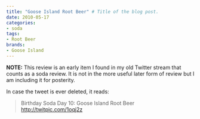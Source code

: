 ```yaml
---
title: "Goose Island Root Beer" # Title of the blog post.
date: 2010-05-17
categories:
- soda
tags:
- Root Beer
brands:
- Goose Island
---
```


**NOTE:** This review is an early item I found in my old Twitter stream that counts as a soda review. It is not in the more useful later form of review but I am including it for posterity.

<!-- \{\{< tweet 14194341175 >\}\} -->

In case the tweet is ever deleted, it reads:
> Birthday Soda Day 10: Goose Island Root Beer http://twitpic.com/1oqj2z